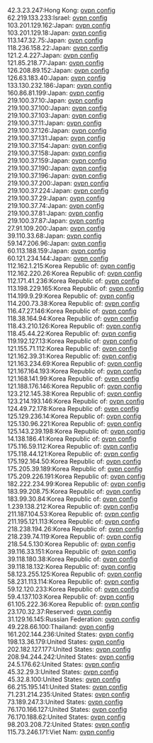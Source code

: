 42.3.23.247:Hong Kong: [ovpn config](vpn/42_3_23_247.ovpn)  
62.219.133.233:Israel: [ovpn config](vpn/62_219_133_233.ovpn)  
103.201.129.162:Japan: [ovpn config](vpn/103_201_129_162.ovpn)  
103.201.129.18:Japan: [ovpn config](vpn/103_201_129_18.ovpn)  
113.147.32.75:Japan: [ovpn config](vpn/113_147_32_75.ovpn)  
118.236.158.22:Japan: [ovpn config](vpn/118_236_158_22.ovpn)  
121.2.4.227:Japan: [ovpn config](vpn/121_2_4_227.ovpn)  
121.85.218.77:Japan: [ovpn config](vpn/121_85_218_77.ovpn)  
126.208.89.152:Japan: [ovpn config](vpn/126_208_89_152.ovpn)  
126.63.183.40:Japan: [ovpn config](vpn/126_63_183_40.ovpn)  
133.130.232.186:Japan: [ovpn config](vpn/133_130_232_186.ovpn)  
160.86.81.199:Japan: [ovpn config](vpn/160_86_81_199.ovpn)  
219.100.37.10:Japan: [ovpn config](vpn/219_100_37_10.ovpn)  
219.100.37.100:Japan: [ovpn config](vpn/219_100_37_100.ovpn)  
219.100.37.103:Japan: [ovpn config](vpn/219_100_37_103.ovpn)  
219.100.37.11:Japan: [ovpn config](vpn/219_100_37_11.ovpn)  
219.100.37.126:Japan: [ovpn config](vpn/219_100_37_126.ovpn)  
219.100.37.131:Japan: [ovpn config](vpn/219_100_37_131.ovpn)  
219.100.37.154:Japan: [ovpn config](vpn/219_100_37_154.ovpn)  
219.100.37.158:Japan: [ovpn config](vpn/219_100_37_158.ovpn)  
219.100.37.159:Japan: [ovpn config](vpn/219_100_37_159.ovpn)  
219.100.37.190:Japan: [ovpn config](vpn/219_100_37_190.ovpn)  
219.100.37.196:Japan: [ovpn config](vpn/219_100_37_196.ovpn)  
219.100.37.200:Japan: [ovpn config](vpn/219_100_37_200.ovpn)  
219.100.37.224:Japan: [ovpn config](vpn/219_100_37_224.ovpn)  
219.100.37.29:Japan: [ovpn config](vpn/219_100_37_29.ovpn)  
219.100.37.74:Japan: [ovpn config](vpn/219_100_37_74.ovpn)  
219.100.37.81:Japan: [ovpn config](vpn/219_100_37_81.ovpn)  
219.100.37.87:Japan: [ovpn config](vpn/219_100_37_87.ovpn)  
27.91.109.200:Japan: [ovpn config](vpn/27_91_109_200.ovpn)  
39.110.33.68:Japan: [ovpn config](vpn/39_110_33_68.ovpn)  
59.147.206.96:Japan: [ovpn config](vpn/59_147_206_96.ovpn)  
60.113.188.159:Japan: [ovpn config](vpn/60_113_188_159.ovpn)  
60.121.234.144:Japan: [ovpn config](vpn/60_121_234_144.ovpn)  
112.162.1.215:Korea Republic of: [ovpn config](vpn/112_162_1_215.ovpn)  
112.162.220.26:Korea Republic of: [ovpn config](vpn/112_162_220_26.ovpn)  
112.171.41.236:Korea Republic of: [ovpn config](vpn/112_171_41_236.ovpn)  
113.198.229.165:Korea Republic of: [ovpn config](vpn/113_198_229_165.ovpn)  
114.199.9.29:Korea Republic of: [ovpn config](vpn/114_199_9_29.ovpn)  
114.200.73.38:Korea Republic of: [ovpn config](vpn/114_200_73_38.ovpn)  
116.47.27.146:Korea Republic of: [ovpn config](vpn/116_47_27_146.ovpn)  
118.38.164.94:Korea Republic of: [ovpn config](vpn/118_38_164_94.ovpn)  
118.43.210.126:Korea Republic of: [ovpn config](vpn/118_43_210_126.ovpn)  
118.45.44.22:Korea Republic of: [ovpn config](vpn/118_45_44_22.ovpn)  
119.192.127.13:Korea Republic of: [ovpn config](vpn/119_192_127_13.ovpn)  
121.155.71.112:Korea Republic of: [ovpn config](vpn/121_155_71_112.ovpn)  
121.162.39.31:Korea Republic of: [ovpn config](vpn/121_162_39_31.ovpn)  
121.163.234.69:Korea Republic of: [ovpn config](vpn/121_163_234_69.ovpn)  
121.167.164.193:Korea Republic of: [ovpn config](vpn/121_167_164_193.ovpn)  
121.168.141.99:Korea Republic of: [ovpn config](vpn/121_168_141_99.ovpn)  
121.188.176.146:Korea Republic of: [ovpn config](vpn/121_188_176_146.ovpn)  
123.212.145.38:Korea Republic of: [ovpn config](vpn/123_212_145_38.ovpn)  
123.214.193.146:Korea Republic of: [ovpn config](vpn/123_214_193_146.ovpn)  
124.49.72.178:Korea Republic of: [ovpn config](vpn/124_49_72_178.ovpn)  
125.129.236.14:Korea Republic of: [ovpn config](vpn/125_129_236_14.ovpn)  
125.130.96.221:Korea Republic of: [ovpn config](vpn/125_130_96_221.ovpn)  
125.143.239.198:Korea Republic of: [ovpn config](vpn/125_143_239_198.ovpn)  
14.138.186.41:Korea Republic of: [ovpn config](vpn/14_138_186_41.ovpn)  
175.116.59.112:Korea Republic of: [ovpn config](vpn/175_116_59_112.ovpn)  
175.118.44.121:Korea Republic of: [ovpn config](vpn/175_118_44_121.ovpn)  
175.192.164.50:Korea Republic of: [ovpn config](vpn/175_192_164_50.ovpn)  
175.205.39.189:Korea Republic of: [ovpn config](vpn/175_205_39_189.ovpn)  
175.209.226.191:Korea Republic of: [ovpn config](vpn/175_209_226_191.ovpn)  
182.222.234.99:Korea Republic of: [ovpn config](vpn/182_222_234_99.ovpn)  
183.99.208.75:Korea Republic of: [ovpn config](vpn/183_99_208_75.ovpn)  
183.99.30.84:Korea Republic of: [ovpn config](vpn/183_99_30_84.ovpn)  
1.239.138.212:Korea Republic of: [ovpn config](vpn/1_239_138_212.ovpn)  
211.187.104.53:Korea Republic of: [ovpn config](vpn/211_187_104_53.ovpn)  
211.195.121.113:Korea Republic of: [ovpn config](vpn/211_195_121_113.ovpn)  
218.238.194.26:Korea Republic of: [ovpn config](vpn/218_238_194_26.ovpn)  
218.239.74.119:Korea Republic of: [ovpn config](vpn/218_239_74_119.ovpn)  
218.54.5.130:Korea Republic of: [ovpn config](vpn/218_54_5_130.ovpn)  
39.116.33.151:Korea Republic of: [ovpn config](vpn/39_116_33_151.ovpn)  
39.118.180.38:Korea Republic of: [ovpn config](vpn/39_118_180_38.ovpn)  
39.118.18.132:Korea Republic of: [ovpn config](vpn/39_118_18_132.ovpn)  
58.123.255.125:Korea Republic of: [ovpn config](vpn/58_123_255_125.ovpn)  
58.231.113.114:Korea Republic of: [ovpn config](vpn/58_231_113_114.ovpn)  
59.12.120.233:Korea Republic of: [ovpn config](vpn/59_12_120_233.ovpn)  
59.4.137.103:Korea Republic of: [ovpn config](vpn/59_4_137_103.ovpn)  
61.105.222.36:Korea Republic of: [ovpn config](vpn/61_105_222_36.ovpn)  
23.170.32.37:Reserved: [ovpn config](vpn/23_170_32_37.ovpn)  
31.129.16.145:Russian Federation: [ovpn config](vpn/31_129_16_145.ovpn)  
49.228.66.100:Thailand: [ovpn config](vpn/49_228_66_100.ovpn)  
161.202.144.236:United States: [ovpn config](vpn/161_202_144_236.ovpn)  
198.13.36.179:United States: [ovpn config](vpn/198_13_36_179.ovpn)  
202.182.127.177:United States: [ovpn config](vpn/202_182_127_177.ovpn)  
208.94.244.242:United States: [ovpn config](vpn/208_94_244_242.ovpn)  
24.5.176.62:United States: [ovpn config](vpn/24_5_176_62.ovpn)  
45.32.29.3:United States: [ovpn config](vpn/45_32_29_3.ovpn)  
45.32.8.100:United States: [ovpn config](vpn/45_32_8_100.ovpn)  
66.215.195.141:United States: [ovpn config](vpn/66_215_195_141.ovpn)  
71.231.214.235:United States: [ovpn config](vpn/71_231_214_235.ovpn)  
73.189.247.3:United States: [ovpn config](vpn/73_189_247_3.ovpn)  
76.170.166.127:United States: [ovpn config](vpn/76_170_166_127.ovpn)  
76.170.188.62:United States: [ovpn config](vpn/76_170_188_62.ovpn)  
98.203.208.72:United States: [ovpn config](vpn/98_203_208_72.ovpn)  
115.73.246.171:Viet Nam: [ovpn config](vpn/115_73_246_171.ovpn)  
